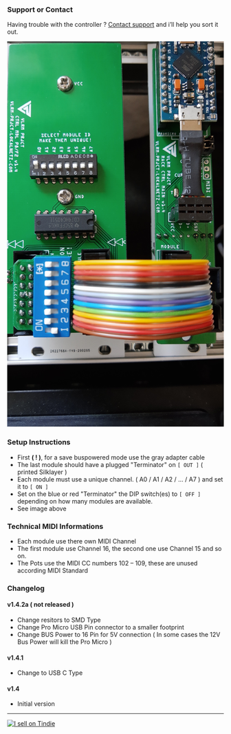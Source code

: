 
### Support or Contact

Having trouble with the controller ?
[Contact support](https://discuss.tindie.com/users/tme/messages) and i’ll help you sort it out.

![Backside](./backside.jpg)

### Setup Instructions

- First **( ! )**, for a save buspowered mode use the gray adapter cable
- The last module should have a plugged "Terminator" on `[ OUT ]` ( printed Silklayer )
- Each module must use a unique channel. ( A0 / A1 / A2 / ... / A7 ) and set it to `[ ON ]`
- Set on the blue or red "Terminator" the DIP switch(es) to `[ OFF ]` depending on how many modules are available.
- See image above

### Technical MIDI Informations

- Each module use there own MIDI Channel
- The first module use Channel 16, the second one use Channel 15 and so on.
- The Pots use the MIDI CC numbers 102 – 109, these are unused according MIDI Standard

### Changelog

#### v1.4.2a ( not released )
- Change resitors to SMD Type
- Change Pro Micro USB Pin connector to a smaller footprint
- Change BUS Power to 16 Pin for 5V connection
    ( In some cases the 12V Bus Power will kill the Pro Micro )

#### v1.4.1
- Change to USB C Type

#### v1.4
- Initial version

---

<a href="https://www.tindie.com/stores/vlrm-prjct/?ref=offsite_badges&utm_source=sellers_tme&utm_medium=badges&utm_campaign=badge_large"><img src="https://d2ss6ovg47m0r5.cloudfront.net/badges/tindie-larges.png" alt="I sell on Tindie" width="200" height="104"></a>